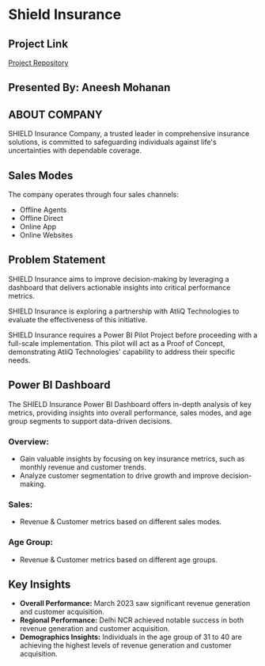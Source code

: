 # Shield Insurance
## Project Link
[Project Repository](https://app.powerbi.com/view?r=eyJrIjoiY2ZhZjVlMDMtZTk1ZC00NDA4LWFjOTAtMjJkY2Y1OWZjOTdkIiwidCI6ImM2ZTU0OWIzLTVmNDUtNDAzMi1hYWU5LWQ0MjQ0ZGM1YjJjNCJ9&pageName=758435fa75dd1fa2ecef)


## Presented By: Aneesh Mohanan

## ABOUT COMPANY
SHIELD Insurance Company, a trusted leader in comprehensive insurance solutions, is committed to safeguarding individuals against life's uncertainties with dependable coverage.

## Sales Modes
The company operates through four sales channels:
- Offline Agents
- Offline Direct
- Online App
- Online Websites

## Problem Statement
SHIELD Insurance aims to improve decision-making by leveraging a dashboard that delivers actionable insights into critical performance metrics.

SHIELD Insurance is exploring a partnership with AtliQ Technologies to evaluate the effectiveness of this initiative.

SHIELD Insurance requires a Power BI Pilot Project before proceeding with a full-scale implementation. This pilot will act as a Proof of Concept, demonstrating AtliQ Technologies' capability to address their specific needs.

## Power BI Dashboard
The SHIELD Insurance Power BI Dashboard offers in-depth analysis of key metrics, providing insights into overall performance, sales modes, and age group segments to support data-driven decisions.

### Overview:
- Gain valuable insights by focusing on key insurance metrics, such as monthly revenue and customer trends.
- Analyze customer segmentation to drive growth and improve decision-making.

### Sales:
- Revenue & Customer metrics based on different sales modes.

### Age Group:
- Revenue & Customer metrics based on different age groups.

## Key Insights
- **Overall Performance:** March 2023 saw significant revenue generation and customer acquisition.
- **Regional Performance:** Delhi NCR achieved notable success in both revenue generation and customer acquisition.
- **Demographics Insights:** Individuals in the age group of 31 to 40 are achieving the highest levels of revenue generation and customer acquisition.

